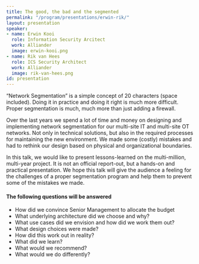```yaml
---
title: The good, the bad and the segmented
permalink: "/program/presentations/erwin-rik/"
layout: presentation
speaker:
- name: Erwin Kooi
  role: Information Security Arcitect
  work: Alliander
  image: erwin-kooi.png
- name: Rik van Hees
  role: ICS Security Architect
  work: Alliander
  image: rik-van-hees.png
id: presentation
---
```


“Network Segmentation” is a simple concept of 20 characters (space included). Doing it in practice and doing it right is much more difficult. Proper segmentation is much, much more than just adding a firewall.

Over the last years we spend a lot of time and money on designing and implementing network segmentation for our multi-site IT and multi-site OT networks. Not only in technical solutions, but also in the required processes for maintaining the new environment. We made some (costly) mistakes and had to rethink our design based on physical and organizational boundaries.

In this talk, we would like to present lessons-learned on the multi-million, multi-year project. It is not an official report-out, but a hands-on and practical presentation. We hope this talk will give the audience a feeling for the challenges of a proper segmentation program and help them to prevent some of the mistakes we made.

#### The following questions will be answered

* How did we convince Senior Management to allocate the budget
* What underlying architecture did we choose and why?
* What use cases did we envision and how did we work them out?
* What design choices were made?
* How did this work out in reality?
* What did we learn?
* What would we recommend?
* What would we do differently?